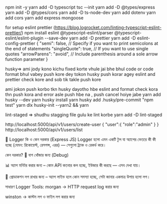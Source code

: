 npm init -y
yarn add -D typescript 
tsc --init 
yarn add -D  @types/express
yarn add -D @types/cors
yarn add -D ts-node-dev
yarn add dotenv
yarn add  cors
yarn add express mongoose

for setup eslint  prettier (https://blog.logrocket.com/linting-typescript-eslint-prettier/)
 npm install eslint @typescript-eslint/parser @typescript-eslint/eslint-plugin --save-dev
yarn add -D prettier
yarn add -D eslint-config-prettier
{
    "semi": false, // Specify if you want to print semicolons at the end of statements
    "singleQuote": true, // If you want to use single quotes
    "arrowParens": "avoid", // Include parenthesis around a sole arrow function parameter
  }


  husky=> ami jody kono kichu fixed korte vhule jai bhe bhul code or code format bhul vabey push kore dey tokon husky push korar agey eslint and prettier check kore and sob tik takle push kore 

  ami jokon push korbo tkn husky dayotho hbe eslint and format check kora thn push kora and error asle push hbe na , push cancel hoiye jabe 
  yarn add husky --dev
  yarn husky install
  yarn husky add .husky/pre-commit "npm test"
  yarn dlx husky-init --yarn2 && yarn


lint-staged => shudhu stagging file gulu ke lint korbe 
yarn add -D lint-staged


http://localhost:5000/api/v1/users/create-user
{
    "user":{
        "role":"admin"
    }
}
http://localhost:5000/api/v1/users/list


📝 Logger কি ও কেন দরকার (Express JS)
Logger হলো এমন একটি টুল যা অ্যাপের ভেতরে কী কী হচ্ছে (যেমন: রিকোয়েস্ট, রেসপন্স, এরর) — সেগুলো ট্র্যাক ও রেকর্ড করে।

কেন দরকার?
🐞 বাগ খোঁজার জন্য (Debug)

📊 অ্যাপ মনিটর করার জন্য – কোন API কতবার কল হচ্ছে, ইউজার কী করছে — এসব দেখা যায়।

📁 প্রোডাকশন লগ রাখার জন্য – অ্যাপ লাইভ হলে কোন সমস্যা হচ্ছে, সেটা জানার একমাত্র উপায় হলো লগ।

সাধারণ Logger Tools:
morgan → HTTP request log করার জন্য

winston → কাস্টম লগ ও ফাইল লগ করার জন্য




